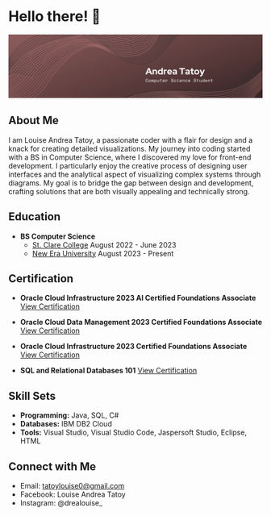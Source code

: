 # Hello there! 👋

![AndreaTatoy](AndreaTatoy.png)

## About Me

I am Louise Andrea Tatoy, a passionate coder with a flair for design and a knack for creating detailed visualizations. My journey into coding started with a BS in Computer Science, where I discovered my love for front-end development. I particularly enjoy the creative process of designing user interfaces and the analytical aspect of visualizing complex systems through diagrams. My goal is to bridge the gap between design and development, crafting solutions that are both visually appealing and technically strong.

## Education

- **BS Computer Science**
  - [St. Clare College](https://stclareonline.com)
  August 2022 - June 2023
  - [New Era University](https://www.neu.edu.ph/)
  August 2023 - Present

## Certification

- **Oracle Cloud Infrastructure 2023 AI Certified Foundations Associate**
  [View Certification](https://catalog-education.oracle.com/pls/certview/sharebadge?id=0EA19F6ABB1775F789FCECF4BA49E5DFD7698F7B4894C8B8F45E8F187641701B)
  
- **Oracle Cloud Data Management 2023 Certified Foundations Associate**
  [View Certification](https://catalog-education.oracle.com/pls/certview/sharebadge?id=7DC8AFA11435C9283C656FE7C984A19FABA19C8EE30C3E3CEE022BB557FE59E0)
  
- **Oracle Cloud Infrastructure 2023 Certified Foundations Associate**
  [View Certification](https://catalog-education.oracle.com/pls/certview/sharebadge?id=6E2EE4EC6CFFCBA9D4A6E1F24E5A20267AD907098B6AC7C2D62944227C295277)
  
- **SQL and Relational Databases 101**
  [View Certification](https://courses.cognitiveclass.ai/certificates/2e9a5560a47a4afb8c9c6c98f7a7dee3)

## Skill Sets

- **Programming:** Java, SQL, C#
- **Databases:** IBM DB2 Cloud
- **Tools:** Visual Studio, Visual Studio Code, Jaspersoft Studio, Eclipse, HTML

## Connect with Me

- Email: tatoylouise0@gmail.com
- Facebook: Louise Andrea Tatoy
- Instagram: @drealouise_
